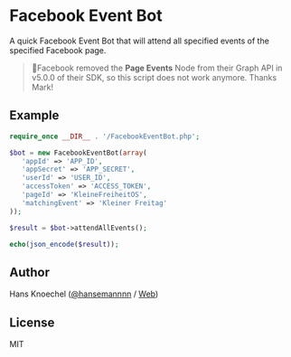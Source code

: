 # Facebook Event Bot

A quick Facebook Event Bot that will attend all specified events of the specified Facebook page.

> 🚨Facebook removed the **Page Events** Node from their Graph API in v5.0.0 of their SDK, so this script
does not work anymore. Thanks Mark!

## Example

```php
require_once __DIR__ . '/FacebookEventBot.php';

$bot = new FacebookEventBot(array(
   'appId' => 'APP_ID',
   'appSecret' => 'APP_SECRET',
   'userId' => 'USER_ID',
   'accessToken' => 'ACCESS_TOKEN',
   'pageId' => 'KleineFreiheitOS',
   'matchingEvent' => 'Kleiner Freitag'
));

$result = $bot->attendAllEvents();

echo(json_encode($result));
```

## Author

Hans Knoechel ([@hansemannnn](https://twitter.com/hansemannnn) / [Web](http://hans-knoechel.de))

## License

MIT
